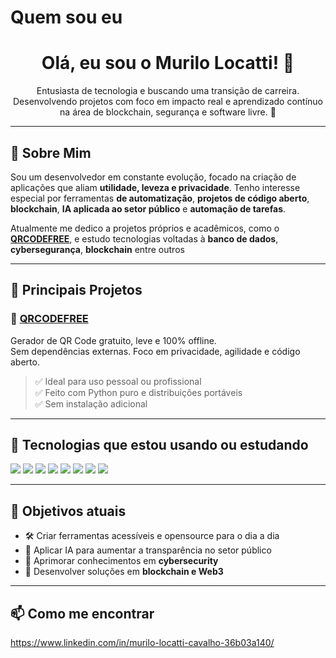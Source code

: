 # Quem sou eu

<h1 align="center">Olá, eu sou o Murilo Locatti! 👋</h1>

<p align="center">
  Entusiasta de tecnologia e buscando uma transição de carreira.  
  Desenvolvendo projetos com foco em impacto real e aprendizado contínuo na área de blockchain, segurança e software livre. 🚀
</p>

---

## 🧠 Sobre Mim

Sou um desenvolvedor em constante evolução, focado na criação de aplicações que aliam **utilidade, leveza e privacidade**. Tenho interesse especial por ferramentas **de automatização**, **projetos de código aberto**, **blockchain**, **IA aplicada ao setor público** e **automação de tarefas**.

Atualmente me dedico a projetos próprios e acadêmicos, como o [**QRCODEFREE**](https://github.com/seu-usuario/qrcodefree), e estudo tecnologias voltadas à **banco de dados**, **cybersegurança**, **blockchain** entre outros

---

## 🚀 Principais Projetos

### 🔹 [QRCODEFREE](https://github.com/seu-usuario/qrcodefree)
Gerador de QR Code gratuito, leve e 100% offline.  
Sem dependências externas. Foco em privacidade, agilidade e código aberto.

> ✅ Ideal para uso pessoal ou profissional  
> ✅ Feito com Python puro e distribuições portáveis  
> ✅ Sem instalação adicional

---

## 🧰 Tecnologias que estou usando ou estudando

<p align="left">
  <img src="https://img.shields.io/badge/Python-3670A0?style=for-the-badge&logo=python&logoColor=white"/>
  <img src="https://img.shields.io/badge/Git-F05032?style=for-the-badge&logo=git&logoColor=white"/>
  <img src="https://img.shields.io/badge/Markdown-000000?style=for-the-badge&logo=markdown&logoColor=white"/>
  <img src="https://img.shields.io/badge/VSCode-007ACC?style=for-the-badge&logo=visual%20studio%20code&logoColor=white"/>
  <img src="https://img.shields.io/badge/HTML5-E34F26?style=for-the-badge&logo=html5&logoColor=white"/>
  <img src="https://img.shields.io/badge/Linux-FCC624?style=for-the-badge&logo=linux&logoColor=black"/>
  <img src="https://img.shields.io/badge/ChatGPT-1A1A1A?style=for-the-badge&logo=openai&logoColor=white"/>
  <img src="https://img.shields.io/badge/Blockchain-121212?style=for-the-badge&logo=ethereum&logoColor=white"/>
</p>

---

## 🎯 Objetivos atuais

- 🛠 Criar ferramentas acessíveis e opensource para o dia a dia
- 🤖 Aplicar IA para aumentar a transparência no setor público
- 🔐 Aprimorar conhecimentos em **cybersecurity**
- 🧱 Desenvolver soluções em **blockchain e Web3**

---

## 📫 Como me encontrar
https://www.linkedin.com/in/murilo-locatti-cavalho-36b03a140/
